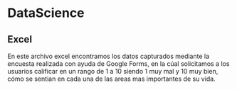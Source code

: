 # DataScience

## Excel

En este archivo excel encontramos los datos capturados mediante la encuesta realizada con ayuda de Google Forms, en la cúal solicitamos a los usuarios calificar en un rango de 1 a 10 siendo 1 muy mal y 10 muy bien, cómo se sentian en cada una de las areas mas importantes de su vida.
